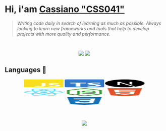 # Hi, i'am [Cassiano "CSS041"](https://github.com/SCSS041)

> *Writing code daily in search of learning as much as possible. Always looking to learn new frameworks and tools that help to develop projects with more quality and performance.*

<br />

<p align="center">
 <img src="https://lanyard-profile-readme.vercel.app/api/393490411932483592" padding="10px" height="150" />
 <img src="https://discordav.deno.dev/393490411932483592" width="150" padding="10px" />
</p>

## Languages 🔨

<p align="center">
<img src="/assets/javascript.svg" padding="3px" alt="javascript" width="125" height="25"/>
<img src="/assets/typescript.svg" alt="typescript" padding="3px" width="125" height="25"/>
<img src="/assets/nextjs.svg" alt="NextJS" padding="3px" width="125" height="25" />
<img src="/assets/reactjs.svg" alt="React" padding="3px" width="125" height="25" />
<img src="/assets/nodejs.svg" alt="NodeJS" padding="3px" width="125" height="25"/>
<img src="/assets/html5.svg" alt="HTML5" padding="3px" width="125" height="25"/>
<img src="/assets/css3.svg" alt="CSS3" padding="3px" width="125" height="25"/>
</p>
<br />
<p align="center">
<img align="center" src="https://github-readme-stats.vercel.app/api?username=SCSS041&show_icons=true&theme=radical" width="400">
</p>
